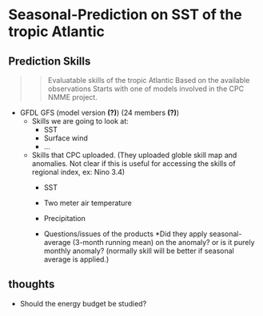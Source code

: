 # Seasonal-Prediction on SST of the tropic Atlantic 

## Prediction Skills
>> Evaluatable skills of the tropic Atlantic
>> Based on the available observations
>> Starts with one of models involved in the CPC NMME project.
 
* GFDL GFS (model version __(?)__) (24 members __(?)__)
  * Skills we are going to look at:
    * SST 
    * Surface wind
    * ...
  * Skills that CPC uploaded. (They uploaded globle skill map and anomalies. Not clear if this is useful for accessing the skills of regional index, ex: Nino 3.4)
    * SST
    * Two meter air temperature
    * Precipitation 

    * Questions/issues of the products
      *Did they apply seasonal-average (3-month running mean) on the anomaly?
or is it purely monthly anomaly? (normally skill will be better if seasonal average is applied.)


## thoughts
  * Should the energy budget be studied? 


